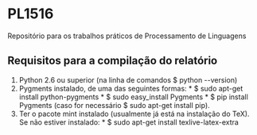 # PL1516
Repositório para os trabalhos práticos de Processamento de Linguagens

## Requisitos para a compilação do relatório
  
  1. Python 2.6 ou superior (na linha de comandos $ python --version)
  2. Pygments instalado, de uma das seguintes formas:
	* $ sudo apt-get install python-pygments
	* $ sudo easy_install Pygments
	* $ pip install Pygments (caso for necessário $ sudo apt-get install pip).
  3. Ter o pacote mint instalado (usualmente já está na instalação do TeX). Se
     não estiver instalado:
	* $ sudo apt-get install texlive-latex-extra

	
